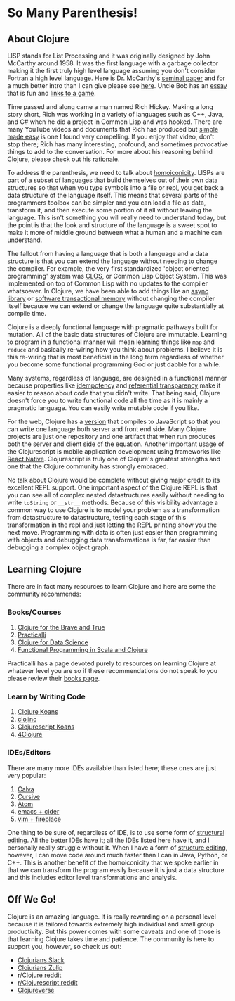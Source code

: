 # So Many Parenthesis!


## About Clojure


LISP stands for List Processing and it was originally designed by John McCarthy
around 1958.  It was the first language with a garbage collector making it the first
truly high level language assuming you don't consider Fortran a high level language.
Here is Dr. McCarthy's [seminal paper](http://www-formal.stanford.edu/jmc/recursive.pdf)
and for a much better intro than I can give please see
[here](http://www.paulgraham.com/rootsoflisp.html).  Uncle Bob has an 
[essay](http://blog.cleancoder.com/uncle-bob/2019/08/22/WhyClojure.html) that is fun 
and [links to a game](https://github.com/unclebob/spacewar).


Time passed and along came a man named Rich Hickey.  Making a long story short, Rich was
working in a variety of languages such as C++, Java, and C# when he did a project in
Common Lisp and was hooked.  There are many YouTube videos and documents that Rich has
produced but [simple made easy](https://www.infoq.com/presentations/Simple-Made-Easy/)
is one I found very compelling.  If you enjoy that video, don't stop there; Rich has
many interesting, profound, and sometimes provocative things to add to the conversation.
For more about his reasoning behind Clojure, please check out his 
[rationale](https://clojure.org/about/rationale).


To address the parenthesis, we need to talk about
[homoiconicity](https://en.wikipedia.org/wiki/Homoiconicity).  LISPs are part of a
subset of languages that build themselves out of their own data structures so that when
you type symbols into a file or repl, you get back a data structure of the language
itself.  This means that several parts of the programmers toolbox can be simpler and you
can load a file as data, transform it, and then execute some portion of it all without
leaving the language.  This isn't something you will really need to understand today,
but the point is that the look and structure of the language is a sweet spot to make it
more of middle ground between what a human and a machine can understand.


The fallout from having a language that is both a language and a data structure is that
you can extend the language without needing to change the compiler.  For example, the
very first standardized 'object oriented programming' system was
[CLOS](https://en.wikipedia.org/wiki/Common_Lisp_Object_System), or Common Lisp Object
System.  This was implemented on top of Common Lisp with no updates to the compiler
whatsoever.  In Clojure, we have been able to add things like an 
[async library](https://github.com/clojure/core.async) or 
[software transactional memory](https://clojure.org/reference/refs) without changing the 
compiler itself because we can extend or change the language quite substantially at compile 
time.


Clojure is a deeply functional language with pragmatic pathways built for mutation.  All
of the basic data structures of Clojure are immutable.  Learning to program in a
functional manner will mean learning things like `map` and `reduce` and basically
re-wiring how you think about problems.  I believe it is this re-wiring that is most
beneficial in the long term regardless of whether you become some functional programming
God or just dabble for a while.


Many systems, regardless of language, are designed in a functional manner because
properties like [idempotency](https://en.wikipedia.org/wiki/Idempotence) and
[referential transparency](https://en.wikipedia.org/wiki/Referential_transparency) make
it easier to reason about code that you didn't write.  That being said, Clojure doesn't
force you to write functional code all the time as it is mainly a pragmatic language.
You can easily write mutable code if you like.


For the web, Clojure has a [version](https://clojurescript.org/) that compiles to
JavaScript so that you can write one language both server and front end side.  Many
Clojure projects are just one repository and one artifact that when run produces both
the server and client side of the equation.  Another important usage of the
Clojurescript is mobile application development using frameworks like 
[React Native](https://www.upwork.com/blog/2018/11/developing-react-native-applications-in-clojurescript/).
Clojurescript is truly one of Clojure's greatest strengths and one that the Clojure
community has strongly embraced.


No talk about Clojure would be complete without giving major credit to its excellent
REPL support.  One important aspect of the Clojure REPL is that you can see all of
complex nested datastructures easily without needing to write `toString` or `__str__`
methods.  Because of this visibility advantage a common way to use Clojure is to model
your problem as a transformation from datastructure to datastructure, testing each stage
of this transformation in the repl and just letting the REPL printing show you the next
move.  Programming with data is often just easier than programming with objects and
debugging data transformations is far, far easier than debugging a complex object graph.


## Learning Clojure


There are in fact many resources to learn Clojure and here are some the community 
recommends:


### Books/Courses


1.  [Clojure for the Brave and True](https://www.braveclojure.com/clojure-for-the-brave-and-true/)
1.  [Practicalli](https://practicalli.github.io/clojure/)
1.  [Clojure for Data Science](https://www.amazon.it/dp/B00YSILGWG/ref=dp-kindle-redirect?_encoding=UTF8&btkr=1)
1.  [Functional Programming in Scala and Clojure](https://www.amazon.it/dp/B00HUEG8KK/ref=dp-kindle-redirect?_encoding=UTF8&btkr=1)


Practicalli has a page devoted purely to resources on learning Clojure at whatever level
you are so if these recommendations do not speak to you please review their
[books page](https://practicalli.github.io/clojure/reference/books.html).


### Learn by Writing Code


1. [Clojure Koans](https://github.com/functional-koans/clojure-koans)
1. [clojinc](https://github.com/lspector/clojinc)
1. [Clojurescript Koans](http://clojurescriptkoans.com/)
1. [4Clojure](http://www.4clojure.com/)


### IDEs/Editors

There are many more IDEs available than listed here; these ones are just very popular:


1.  [Calva](https://marketplace.visualstudio.com/items?itemName=betterthantomorrow.calva)
1.  [Cursive](https://cursive-ide.com/)
1.  [Atom](https://medium.com/@jacekschae/slick-clojure-editor-setup-with-atom-a3c1b528b722)
1.  [emacs + cider](https://cider.mx/)
1.  [vim + fireplace](https://www.vim.org/scripts/script.php?script_id=4978)


One thing to be sure of, regardless of IDE, is to use some form of 
[structural editing](https://shaunlebron.github.io/parinfer/).  All the better IDEs 
have it; all the IDEs listed here have it, and I personally really struggle without it.
When I have a form of [structure editing](https://wikemacs.org/wiki/Paredit-mode), however, 
I can move code around much faster than I can in Java, Python, or C++. This is another 
benefit of the homoiconicity that we spoke earlier in that we can transform the program easily 
because it is just a data structure and this includes editor level transformations and
analysis.


## Off We Go!


Clojure is an amazing language.  It is really rewarding on a personal level because it
is tailored towards extremely high individual and small group productivity.  But this
power comes with some caveats and one of those is that learning Clojure takes time and
patience.  The community is here to support you, however, so check us out:


* [Clojurians Slack](https://clojurians.slack.com)
* [Clojurians Zulip](https://clojurians.zulipchat.com/)
* [r/Clojure reddit](https://www.reddit.com/r/Clojure/)
* [r/Clojurescript reddit](https://www.reddit.com/r/Clojurescript/)
* [Clojureverse](https://clojureverse.org/)
